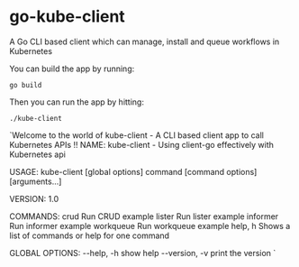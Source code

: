# go-kube-client
A Go CLI based client which can manage, install and queue workflows in Kubernetes

You can build the app by running:
```
go build
```

Then you can run the app by hitting:

```
./kube-client
```

`Welcome to the world of kube-client - A CLI based client app to call Kubernetes APIs !!
NAME:
   kube-client - Using client-go effectively with Kubernetes api

USAGE:
   kube-client [global options] command [command options] [arguments...]

VERSION:
   1.0

COMMANDS:
   crud       Run CRUD example
   lister     Run lister example
   informer   Run informer example
   workqueue  Run workqueue example
   help, h    Shows a list of commands or help for one command

GLOBAL OPTIONS:
   --help, -h     show help
   --version, -v  print the version
`

